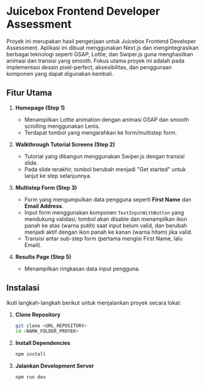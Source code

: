 # Juicebox Frontend Developer Assessment

Proyek ini merupakan hasil pengerjaan untuk Juicebox Frontend Developer Assessment. Aplikasi ini dibuat menggunakan Next.js dan mengintegrasikan berbagai teknologi seperti GSAP, Lottie, dan Swiper.js guna menghasilkan animasi dan transisi yang smooth. Fokus utama proyek ini adalah pada implementasi desain pixel-perfect, aksesibilitas, dan penggunaan komponen yang dapat digunakan kembali.

## Fitur Utama

1. **Homepage (Step 1)**
   - Menampilkan Lottie animation dengan animasi GSAP dan smooth scrolling menggunakan Lenis.
   - Terdapat tombol yang mengarahkan ke form/multistep form.

2. **Walkthrough Tutorial Screens (Step 2)**
   - Tutorial yang dibangun menggunakan Swiper.js dengan transisi slide.
   - Pada slide terakhir, tombol berubah menjadi "Get started" untuk lanjut ke step selanjunnya.

3. **Multistep Form (Step 3)**
   - Form yang mengumpulkan data pengguna seperti **First Name** dan **Email Address**.
   - Input form menggunakan komponen `TextInputWithButton` yang mendukung validasi; tombol akan disable dan menampilkan ikon panah ke atas (warna putih) saat input belum valid, dan berubah menjadi aktif dengan ikon panah ke kanan (warna hitam) jika valid.
   - Transisi antar sub-step form (pertama mengisi First Name, lalu Email).

4. **Results Page (Step 5)**
   - Menampilkan ringkasan data input pengguna.

## Instalasi

Ikuti langkah-langkah berikut untuk menjalankan proyek secara lokal:

1. **Clone Repository**
   ```bash
   git clone <URL_REPOSITORY>
   cd <NAMA_FOLDER_PROYEK>

2. **Install Dependencies**
    ```bash
   npm install

3. **Jalankan Development Server**
    ```bash
   npm run dev

